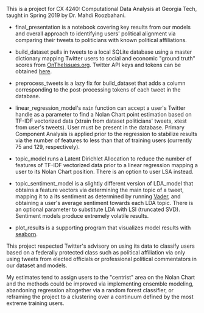This is a project for CX 4240: Computational Data Analysis at Georgia Tech, taught in Spring 2019 by Dr. Mahdi Roozbahani. 

* final_presentation is a notebook covering key results from our models and overall approach to identifying users' political alignment via comparing their tweets to politicians with known political affiliations.

* build_dataset pulls in tweets to a local SQLite database using a master dictionary mapping Twitter users to social and economic
"ground truth" scores from [OnTheIssues.org](). Twitter API keys and tokens can be obtained [here](https://developer.twitter.com/).
 
* preprocess_tweets is a lazy fix for build_dataset that adds a column corresponding to the post-processing tokens of each tweet in the database. 

* linear_regression_model's `main` function can accept a user's Twitter handle as a parameter to find a Nolan Chart point
estimation based on TF-IDF vectorized data (xtrain from dataset politicians' tweets, xtest from user's tweets). User must 
be present in the database. Primary Component Analysis is applied prior to the regression to stabilize results
via the number of features to less than that of training users (currently 75 and 129, respectively).

* topic_model runs a Latent Dirichlet Allocation to reduce the number of features of TF-IDF vectorized data prior to a linear regression mapping a user to its Nolan Chart position. There is an option to user LSA instead.

* topic_sentiment_model is a slightly different version of LDA_model that obtains a feature vectors via determining the main topic of a tweet, mapping it to a its sentiment as determined by running [Vader](https://www.nltk.org/_modules/nltk/sentiment/vader.html),
and obtaining a user's average sentiment towards each LDA topic. There is an optional parameter to substitute LDA with LSI (truncated SVD). Sentiment models produce extremely volatile results.

* plot_results is a supporting program that visualizes model results with [seaborn](https://seaborn.pydata.org/). 

This project respected Twitter's advisory on using its data to classify users based on a federally protected class such 
as political affiliation via only using tweets from elected officials or professional political commentators in our 
dataset and models. 

My estimates tend to assign users to the "centrist" area on the Nolan Chart and the methods could 
be improved via implementing ensemble modeling, abandoning regression altogether via a random forest classifier, or
reframing the project to a clustering over a continuum defined by the most extreme training users. 
